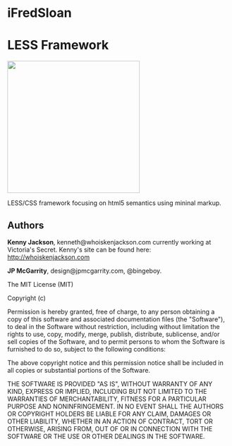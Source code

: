iFredSloan
=========

<h1>LESS Framework</h1>


<img src="http://jpmcgarrity.com/upload/fredsloan1.jpg" width="300" height="auto">


LESS/CSS framework focusing on html5 semantics using mininal markup.

<h2>Authors</h2>

<p>
<strong>Kenny Jackson</strong>, kenneth@whoiskenjackson.com currently working at Victoria's Secret. Kenny's site can be found here: <a href="whoiskenjackson.com">http://whoiskenjackson.com</a>

<p>
<strong>JP McGarrity</strong>, design@jpmcgarrity.com, @bingeboy.




The MIT License (MIT)
 
Copyright (c) <year> <copyright holders>
 
Permission is hereby granted, free of charge, to any person obtaining a copy
of this software and associated documentation files (the "Software"), to deal
in the Software without restriction, including without limitation the rights
to use, copy, modify, merge, publish, distribute, sublicense, and/or sell
copies of the Software, and to permit persons to whom the Software is
furnished to do so, subject to the following conditions:
 
The above copyright notice and this permission notice shall be included in
all copies or substantial portions of the Software.
 
THE SOFTWARE IS PROVIDED "AS IS", WITHOUT WARRANTY OF ANY KIND, EXPRESS OR
IMPLIED, INCLUDING BUT NOT LIMITED TO THE WARRANTIES OF MERCHANTABILITY,
FITNESS FOR A PARTICULAR PURPOSE AND NONINFRINGEMENT. IN NO EVENT SHALL THE
AUTHORS OR COPYRIGHT HOLDERS BE LIABLE FOR ANY CLAIM, DAMAGES OR OTHER
LIABILITY, WHETHER IN AN ACTION OF CONTRACT, TORT OR OTHERWISE, ARISING FROM,
OUT OF OR IN CONNECTION WITH THE SOFTWARE OR THE USE OR OTHER DEALINGS IN
THE SOFTWARE.
